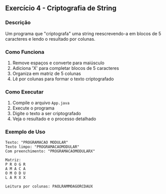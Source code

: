## Exercício 4 - Criptografia de String

### Descrição
Um programa que "criptografa" uma string reescrevendo-a em blocos de 5 caracteres e lendo o resultado por colunas.

### Como Funciona
1. Remove espaços e converte para maiúsculo
2. Adiciona 'X' para completar blocos de 5 caracteres
3. Organiza em matriz de 5 colunas
4. Lê por colunas para formar o texto criptografado

### Como Executar
1. Compile o arquivo `App.java`
2. Execute o programa
3. Digite o texto a ser criptografado
4. Veja o resultado e o processo detalhado

### Exemplo de Uso
```
Texto: "PROGRAMACAO MODULAR"
Texto limpo: "PROGRAMACAOMODULAR"
Com preenchimento: "PROGRAMACAOMODULARX"

Matriz:
P R O G R
A M A C A
O M O D U
L A R X X

Leitura por colunas: PAOLRAMMOAGORCDAUX
```
